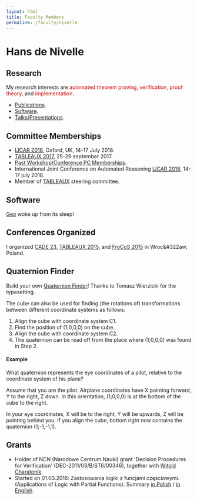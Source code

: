 ```yaml
---
layout: html
title: Faculty Members
permalink: /faculty/nivelle
---
```


<h1> Hans de Nivelle </h1>

<h2> Research </h2>

My research interests are
<font color = "#CC0000"> automated theorem proving, </font>
<font color = "#CC0000"> verification, </font>
<font color = "#CC0000"> proof theory, </font>
and
<font color = "#CC0000"> implementation. </font>


<ul>
<li> <a href = "publications/index.html"> Publications</a>.

<li> <a href = "software/index.html"> Software</a>.

<li> <a href = "talks/index.html"> Talks/Presentations</a>.

</ul>

<h2> Committee Memberships </h2>

<ul>
<li>
   <a href = "http://ijcar2018.org">IJCAR 2018</a>,
   Oxford, UK, 14-17 July 2018.
<li>
   <a href = "http://tableaux2017.cic.unb.br/">TABLEAUX 2017</a>,
   25-29 september 2017.
<li> <a href = "events/index.html">Past Workshop/Conference PC Memberships</a>.
<li>
   International Joint Conference on Automated Reasoning
   <a href = "http://ijcar2018.org">IJCAR 2018</a>, 14-17 july 2018.
<li> Member of
   <a href = "http://www.tableaux-ar.org">TABLEAUX</a>
   steering committee.
</ul>

<h2> Software </h2>

<a href = "http://www.ii.uni.wroc.pl/~nivelle/software/geo_III/">Geo</a>
woke up from its sleep!

<h2> Conferences Organized </h2>

I organized <a href = "http://cade23.ii.uni.wroc.pl">CADE 23</a>, 
<a href = "http://tableaux2015.ii.uni.wroc.pl">TABLEAUX 2015</a>, and
<a href = "http://frocos2015.ii.uni.wroc.pl/">FroCoS 2015</a> in
Wroc&#322aw, Poland.

<a name = "quaternion_finder">

<h2> Quaternion Finder </h2>

Build your own <a href = "quaternion_finder.pdf">Quaternion Finder</a>!
Thanks to Tomasz Wierzicki for the typesetting. <p>

The cube can also be used for finding (the rotations of)
transformations between different coordinate systems as follows:

<ol>
<li>
   Align the cube with coordinate system C1.
<li>
   Find the position of (1;0,0,0) on the cube.
<li>
   Align the cube with coordinate system C2.
<li>
   The quaternion can be read off from the place where
   (1;0,0,0) was found in Step 2.
</ol>

<h4>Example</h4> What quaternion represents the eye coordinates
of a pilot, relative to the coordinate system of his plane?

Assume that you are the pilot. Airplane coordinates have
X pointing forward, Y to the right, Z down. In this orientation,
(1;0,0,0) is at the bottom of the cube to the right.

In your eye coordinates, X will be to the right, Y will be upwards,
Z will be pointing behind you.
If you align the cube, bottom right now contains the
quaternion (1;-1,-1,1).

<h2> Grants </h2>

<ul>
<li>
   Holder of NCN (Narodowe Centrum Nauki)
   grant 'Decision Procedures for Verification'
   (DEC-2011/03/B/ST6/00346), together
   with <a href = "http://www.ii.uni.wroc.pl/~wch">Witold Charatonik</a>.

<li>
   Started on 01.03.2016:
   Zastosowania logiki z funcjami częściowymi.
   (Applications of Logic with Partial Functions).
   Summary <a href = "295596-pl.pdf"> in Polish</a> /
           <a href = "295596-en.pdf"> in English</a>.
</ul>



